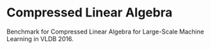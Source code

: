 # Compressed Linear Algebra
Benchmark for Compressed Linear Algebra for Large-Scale Machine Learning in VLDB 2016. 